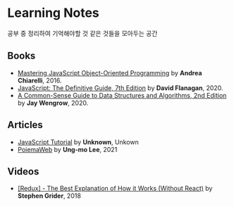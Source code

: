 # Learning Notes

공부 중 정리하여 기억해야할 것 같은 것들을 모아두는 공간

## Books

-   [Mastering JavaScript Object-Oriented Programming](books/Mastering%20JavaScript%20Object-Oriented%20Programming) by **Andrea Chiarelli**, 2016.
-   [JavaScript: The Definitive Guide, 7th Edition](books/JavaScript-The%20Definitive%20Guide%2C%207th%20Edition) by **David Flanagan**, 2020.
-   [A Common-Sense Guide to Data Structures and Algorithms, 2nd Edition](books/A%20Common-Sense%20Guide%20to%20Data%20Structures%20and%20Algorithms%2C%202nd%20Edition) by **Jay Wengrow**, 2020.

## Articles

-   [JavaScript Tutorial](articles/JavaScript-Tutorial) by **Unknown**, Unkown
-   [PoiemaWeb](articles/PoiemaWeb) by **Ung-mo Lee**, 2021

## Videos

-   [[Redux] - The Best Explanation of How it Works (Without React)](videos/[Redux]%20-%20The%20Best%20Explanation%20of%20How%20it%20Works) by **Stephen Grider**, 2018
